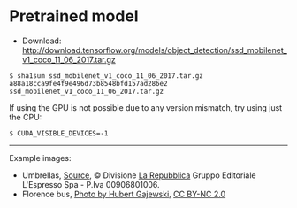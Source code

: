 # Pretrained model

* Download: http://download.tensorflow.org/models/object_detection/ssd_mobilenet_v1_coco_11_06_2017.tar.gz

```
$ sha1sum ssd_mobilenet_v1_coco_11_06_2017.tar.gz
a88a18cca9fe4f9e496d73b8548bfd157ad286e2  ssd_mobilenet_v1_coco_11_06_2017.tar.gz
```

If using the GPU is not possible due to any version mismatch, try using just the CPU:

```
$ CUDA_VISIBLE_DEVICES=-1
```

----

Example images:

* Umbrellas,
  [Source](https://firenze.repubblica.it/cronaca/2013/12/04/foto/gli_ombrelli_sospesi_di_via_romana-72688861/1/#1),
© Divisione [La Repubblica](https://repubblica.it) Gruppo Editoriale L'Espresso Spa - P.Iva 00906801006.
* Florence bus, [Photo by Hubert Gajewski](https://www.flickr.com/photos/hubertgajewski/6198127945/), [CC BY-NC 2.0](https://creativecommons.org/licenses/by-nc/2.0/)
